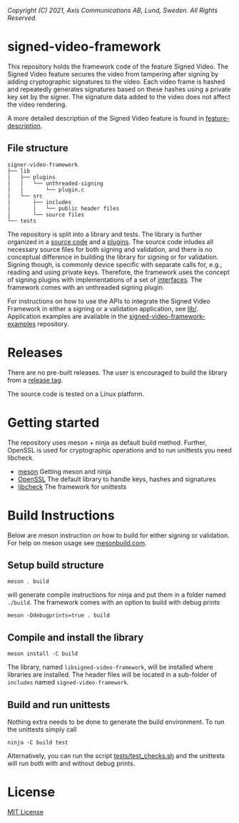 *Copyright (C) 2021, Axis Communications AB, Lund, Sweden. All Rights Reserved.*

# signed-video-framework
This repository holds the framework code of the feature Signed Video. The Signed Video feature secures the video from tampering after signing by adding cryptographic signatures to the video. Each video frame is hashed and repeatedly generates signatures based on these hashes using a private key set by the signer. The signature data added to the video does not affect the video rendering.

A more detailed description of the Signed Video feature is found in [feature-description](./feature-description.md).

## File structure
```
signer-video-framework
├── lib
|   ├── plugins
|   |   └── unthreaded-signing
|   |       └── plugin.c
|   └── src
|       ├── includes
|       |   └── public header files
|       └── source files
└── tests
```

The repository is split into a library and tests. The library is further organized in a [source code](./lib/src/) and a [plugins](./lib/plugins/). The source code inludes all necessary source files for both signing and validation, and there is no conceptual difference in building the library for signing or for validation. Signing though, is commonly device specific with separate calls for, e.g., reading and using private keys. Therefore, the framework uses the concept of signing plugins with implementations of a set of [interfaces](./lib/src/includes/signed_video_interfaces.h). The framework comes with an unthreaded signing plugin.

For instructions on how to use the APIs to integrate the Signed Video Framework in either a signing or a validation application, see [lib/](./lib/). Application examples are available in the [signed-video-framework-examples](https://github.com/AxisCommunications/signed-video-framework-examples) repository.

# Releases
There are no pre-built releases. The user is encouraged to build the library from a [release tag](https://github.com/AxisCommunications/signed-video-framework/tags).

The source code is tested on a Linux platform.

# Getting started
The repository uses meson + ninja as default build method. Further, OpenSSL is used for cryptographic operations and to run unittests you need libcheck.
- [meson](https://mesonbuild.com/Getting-meson.html) Getting meson and ninja
- [OpenSSL](https://www.openssl.org/) The default library to handle keys, hashes and signatures
- [libcheck](https://libcheck.github.io/check/) The framework for unittests

# Build Instructions
Below are meson instruction on how to build for either signing or validation. For help on meson usage see [mesonbuild.com](https://mesonbuild.com/).

## Setup build structure
```
meson . build
```
will generate compile instructions for ninja and put them in a folder named `./build`.
The framework comes with an option to build with debug prints
```
meson -Ddebugprints=true . build
```

## Compile and install the library
```
meson install -C build
```
The library, named `libsigned-video-framework`, will be installed where libraries are installed. The header files will be located in a sub-folder of `includes` named `signed-video-framework`.

## Build and run unittests
Nothing extra needs to be done to generate the build environment. To run the unittests simply call
```
ninja -C build test
```
Alternatively, you can run the script [tests/test_checks.sh](./tests/test_checks.sh) and the unittests will run both with and without debug prints.

# License
[MIT License](./LICENSE)
